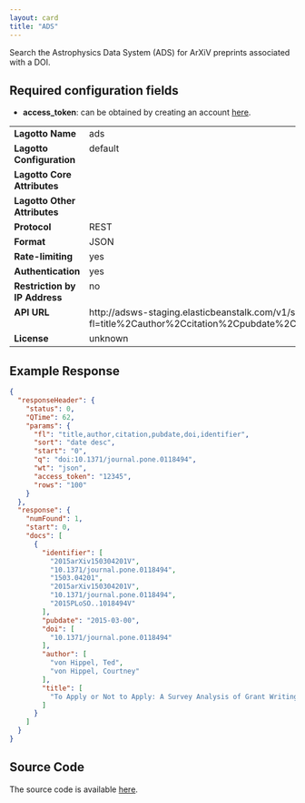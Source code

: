 ```yaml
---
layout: card
title: "ADS"
---
```


Search the Astrophysics Data System (ADS) for ArXiV preprints associated with a DOI.

## Required configuration fields

* **access_token**: can be obtained by creating an account [here](http://hourly.adslabs.org/).

<table width=100% border="0" cellspacing="0" cellpadding="0">
<tbody>
<tr>
<td valign="top" width=30%><strong>Lagotto Name</strong></td>
<td valign="top" width=70%>ads</td>
</tr>
<tr>
<td valign="top" width=20%><strong>Lagotto Configuration</strong></td>
<td valign="top" width=80%>default</td>
</tr>
<tr>
<td valign="top" width=20%><strong>Lagotto Core Attributes</strong></td>
<td valign="top" width=80%>&nbsp;</td>
</tr>
<td valign="top" width=20%><strong>Lagotto Other Attributes</strong></td>
<td valign="top" width=80%>&nbsp;</td>
</tr>
<tr>
<td valign="top" width=30%><strong>Protocol</strong></td>
<td valign="top" width=70%>REST</td>
</tr>
<tr>
<td valign="top" width=30%><strong>Format</strong></td>
<td valign="top" width=70%>JSON</td>
</tr>
<tr>
<td valign="top" width=20%><strong>Rate-limiting</strong></td>
<td valign="top" width=80%>yes</td>
</tr>
<tr>
<td valign="top" width=20%><strong>Authentication</strong></td>
<td valign="top" width=80%>yes</td>
</tr>
<tr>
<td valign="top" width=20%><strong>Restriction by IP Address</strong></td>
<td valign="top" width=80%>no</td>
</tr>
<tr>
<td valign="top" width=20%><strong>API URL</strong></td>
<td valign="top" width=80%>http://adsws-staging.elasticbeanstalk.com/v1/search/query?fl=title%2Cauthor%2Ccitation%2Cpubdate%2Cdoi%2Cidentifier&q=doi%3ADOI&access_token=ACCESS_TOKEN&rows=100&start=0</td>
</tr>
<tr>
<td valign="top" width=20%><strong>License</strong></td>
<td valign="top" width=80%>unknown</td>
</tr>
</tbody>
</table>

## Example Response

```json
{
  "responseHeader": {
    "status": 0,
    "QTime": 62,
    "params": {
      "fl": "title,author,citation,pubdate,doi,identifier",
      "sort": "date desc",
      "start": "0",
      "q": "doi:10.1371/journal.pone.0118494",
      "wt": "json",
      "access_token": "12345",
      "rows": "100"
    }
  },
  "response": {
    "numFound": 1,
    "start": 0,
    "docs": [
      {
        "identifier": [
          "2015arXiv150304201V",
          "10.1371/journal.pone.0118494",
          "1503.04201",
          "2015arXiv150304201V",
          "10.1371/journal.pone.0118494",
          "2015PLoSO..1018494V"
        ],
        "pubdate": "2015-03-00",
        "doi": [
          "10.1371/journal.pone.0118494"
        ],
        "author": [
          "von Hippel, Ted",
          "von Hippel, Courtney"
        ],
        "title": [
          "To Apply or Not to Apply: A Survey Analysis of Grant Writing Costs and Benefits"
        ]
      }
    ]
  }
}
```

## Source Code
The source code is available [here](https://github.com/articlemetrics/lagotto/blob/master/app/models/sources/ads.rb).
